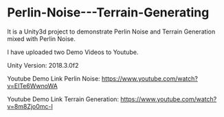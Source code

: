# Perlin-Noise---Terrain-Generating
 
It is a Unity3d project to demonstrate Perlin Noise and Terrain Generation mixed with Perlin Noise.

I have uploaded two Demo Videos to Youtube.

Unity Version: 2018.3.0f2

Youtube Demo Link Perlin Noise: https://www.youtube.com/watch?v=ElTe6WwnoWA

Youtube Demo Link Terrain Generation: https://www.youtube.com/watch?v=8m8Zjo0mc-I
